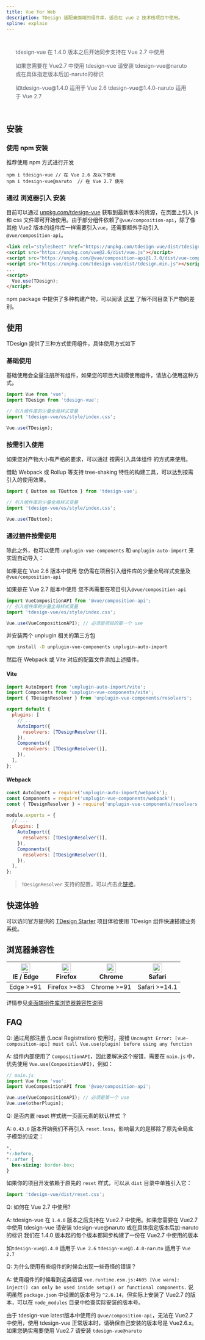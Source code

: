 ```yaml
---
title: Vue for Web
description: TDesign 适配桌面端的组件库，适合在 vue 2 技术栈项目中使用。
spline: explain
---
```


<div style="background: var(--td-warning-color-2); padding: 14px 24px; border-radius: 3px; color: #555a65; line-height: 22px">
  <p>tdesign-vue 在 1.4.0 版本之后开始同步支持在 Vue 2.7 中使用</p>
  <p>如果您需要在 Vue2.7 中使用 tdesign-vue 请安装 tdesign-vue@naruto 或在具体指定版本后加-naruto的标识
  <p>如tdesign-vue@1.4.0 适用于 Vue 2.6 tdesign-vue@1.4.0-naruto 适用于 Vue 2.7</p>
</div>

## 安装

### 使用 npm 安装

推荐使用 npm 方式进行开发

```shell
npm i tdesign-vue // 在 Vue 2.6 及以下使用
npm i tdesign-vue@naruto  // 在 Vue 2.7 使用
```

### 通过 浏览器引入 安装

目前可以通过 [unpkg.com/tdesign-vue](https://unpkg.com/tdesign-vue) 获取到最新版本的资源，在页面上引入 js 和 css 文件即可开始使用。由于部分组件依赖了`@vue/composition-api`，除了像其他 Vue2 版本的组件库一样需要引入`vue`，还需要额外手动引入`@vue/composition-api`。

```html
<link rel="stylesheet" href="https://unpkg.com/tdesign-vue/dist/tdesign.min.css" />
<script src="https://unpkg.com/vue@2.6/dist/vue.js"></script>
<script src="https://unpkg.com/@vue/composition-api@1.7.0/dist/vue-composition-api.prod.js"></script>
<script src="https://unpkg.com/tdesign-vue/dist/tdesign.min.js"></script>
...
<script>
  Vue.use(TDesign);
</script>
```

npm package 中提供了多种构建产物，可以阅读 [这里](https://github.com/Tencent/tdesign/blob/main/docs/develop-install.md) 了解不同目录下产物的差别。

## 使用

TDesign 提供了三种方式使用组件，具体使用方式如下

### 基础使用

基础使用会全量注册所有组件，如果您的项目大规模使用组件，请放心使用这种方式。

```js
import Vue from 'vue';
import TDesign from 'tdesign-vue';

// 引入组件库的少量全局样式变量
import 'tdesign-vue/es/style/index.css';

Vue.use(TDesign);
```

### 按需引入使用

如果您对产物大小有严格的要求，可以通过 按需引入具体组件 的方式来使用。

借助 Webpack 或 Rollup 等支持 tree-shaking 特性的构建工具，可以达到按需引入的使用效果。

```js
import { Button as TButton } from 'tdesign-vue';

// 引入组件库的少量全局样式变量
import 'tdesign-vue/es/style/index.css';

Vue.use(TButton);
```

### 通过插件按需使用

除此之外，也可以使用 `unplugin-vue-components` 和 `unplugin-auto-import` 来实现自动导入：

如果是在 Vue 2.6 版本中使用 您仍需在项目引入组件库的少量全局样式变量及`@vue/composition-api`

如果是在 Vue 2.7 版本中使用 您不再需要在项目引入`@vue/composition-api`

```js
import VueCompositionAPI from '@vue/composition-api';
// 引入组件库的少量全局样式变量
import 'tdesign-vue/es/style/index.css';

Vue.use(VueCompositionAPI); // 必须是项目的第一个 use
```

并安装两个 unplugin 相关的第三方包

```bash
npm install -D unplugin-vue-components unplugin-auto-import
```

然后在 Webpack 或 Vite 对应的配置文件添加上述插件。

#### Vite

```js
import AutoImport from 'unplugin-auto-import/vite';
import Components from 'unplugin-vue-components/vite';
import { TDesignResolver } from 'unplugin-vue-components/resolvers';

export default {
  plugins: [
    // ...
    AutoImport({
      resolvers: [TDesignResolver()],
    }),
    Components({
      resolvers: [TDesignResolver()],
    }),
  ],
};
```

#### Webpack

```js
const AutoImport = require('unplugin-auto-import/webpack');
const Components = require('unplugin-vue-components/webpack');
const { TDesignResolver } = require('unplugin-vue-components/resolvers');

module.exports = {
  // ...
  plugins: [
    AutoImport({
      resolvers: [TDesignResolver()],
    }),
    Components({
      resolvers: [TDesignResolver()],
    }),
  ],
};
```

> `TDesignResolver` 支持的配置，可以点击此[链接](https://github.com/antfu/unplugin-vue-components/blob/main/src/core/resolvers/tdesign.ts#L4)。

## 快速体验

可以访问官方提供的 [TDesign Starter](https://tdesign.tencent.com/starter/vue/) 项目体验使用 TDesign 组件快速搭建业务系统。

## 浏览器兼容性

| [<img src="https://raw.githubusercontent.com/alrra/browser-logos/master/src/edge/edge_48x48.png" alt="IE / Edge" width="24px" height="24px" />](http://godban.github.io/browsers-support-badges/)<br/> IE / Edge | [<img src="https://raw.githubusercontent.com/alrra/browser-logos/master/src/firefox/firefox_48x48.png" alt="Firefox" width="24px" height="24px" />](http://godban.github.io/browsers-support-badges/)<br/>Firefox | [<img src="https://raw.githubusercontent.com/alrra/browser-logos/master/src/chrome/chrome_48x48.png" alt="Chrome" width="24px" height="24px" />](http://godban.github.io/browsers-support-badges/)<br/>Chrome | [<img src="https://raw.githubusercontent.com/alrra/browser-logos/master/src/safari/safari_48x48.png" alt="Safari" width="24px" height="24px" />](http://godban.github.io/browsers-support-badges/)<br/>Safari |
| ---------------------------------------------------------------------------------------------------------------------------------------------------------------------------------------------------------------- | ----------------------------------------------------------------------------------------------------------------------------------------------------------------------------------------------------------------- | ------------------------------------------------------------------------------------------------------------------------------------------------------------------------------------------------------------- | ------------------------------------------------------------------------------------------------------------------------------------------------------------------------------------------------------------- |
| Edge >=91                                                                                                                                                                                                        | Firefox >=83                                                                                                                                                                                                      | Chrome >=91                                                                                                                                                                                                   | Safari >=14.1                                                                                                                                                                                                 |

详情参见[桌面端组件库浏览器兼容性说明](https://github.com/Tencent/tdesign/wiki/Browser-Compatibility)

## FAQ

Q: 通过局部注册 (Local Registration) 使用时，报错 `Uncaught Error: [vue-composition-api] must call Vue.use(plugin) before using any function`

A: 组件内部使用了 `CompositionAPI`，因此要解决这个报错，需要在 `main.js` 中，优先使用 `Vue.use(CompositionAPI)`，例如：

```js
// main.js
import Vue from 'vue';
import VueCompositionAPI from '@vue/composition-api';

Vue.use(VueCompositionAPI); // 必须是第一个 use
Vue.use(otherPlugin);
```

Q: 是否内置 reset 样式统一页面元素的默认样式 ？

A: `0.43.0` 版本开始我们不再引入 `reset.less`，影响最大的是移除了原先全局盒子模型的设定：

```css
*,
*::before,
*::after {
  box-sizing: border-box;
}
```

如果你的项目开发依赖于原先的 `reset` 样式，可以从 `dist` 目录中单独引入它：

```js
import 'tdesign-vue/dist/reset.css';
```

Q: 如何在 Vue 2.7 中使用?

A: tdesign-vue 在 `1.4.0` 版本之后支持在 Vue2.7 中使用。如果您需要在 Vue2.7 中使用 tdesign-vue 请安装 tdesign-vue@naruto 或在具体指定版本后加-naruto 的标识 我们在 1.4.0 版本起的每个版本都同步构建了一份在 Vue2.7 中使用的版本

如`tdesign-vue@1.4.0` 适用于 `Vue 2.6` `tdesign-vue@1.4.0-naruto` 适用于 `Vue 2.7`

Q: 为什么使用有些组件的时候会出现一些奇怪的错误？

A: 使用组件的时候看到这类错误 `vue.runtime.esm.js:4605 [Vue warn]: inject() can only be used inside setup() or functional components.` 说明虽然 `package.json` 中设置的版本号为 `^2.6.14`，但实际上安装了 Vue2.7 的版本，可以在 `node_modules` 目录中检查实际安装的版本号。

由于 tdesign-vue latest版本中使用的 `@vue/composition-api`，无法在 Vue2.7 中使用，使用 tdesign-vue 正常版本时，请确保自己安装的版本号是 Vue2.6.x。如果您确实需要使用 Vue2.7 请安装 `tdesign-vue@naruto`
